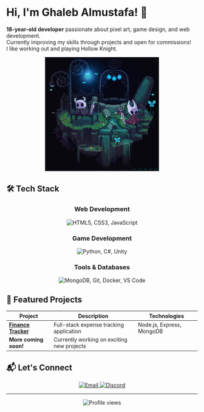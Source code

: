 # Hi, I'm Ghaleb Almustafa! 👾

**18-year-old developer** passionate about pixel art, game design, and web development.  
Currently improving my skills through projects and open for commissions!  
I like working out and playing Hollow Knight.

<p align="center">
  <img src="/assets/HKandH.gif" width="300" alt="Hollow Knight pixel art">
</p>

## 🛠️ Tech Stack

<div align="center">
  
### Web Development
<img src="https://skillicons.dev/icons?i=html,css,js" title="HTML5, CSS3, JavaScript" />

### Game Development

<img src="https://skillicons.dev/icons?i=python,cs,unity" title="Python, C#, Unity" />

### Tools & Databases

<img src="https://skillicons.dev/icons?i=mongodb,git,docker,vscode" title="MongoDB, Git, Docker, VS Code" />
  
</div>

## 🚀 Featured Projects

<div align="center">

| Project                                                                | Description                                | Technologies              |
| ---------------------------------------------------------------------- | ------------------------------------------ | ------------------------- |
| **[Finance Tracker](https://github.com/ShuraNix/Finance-tracker-app)** | Full-stack expense tracking application    | Node.js, Express, MongoDB |
| **More coming soon!**                                                  | Currently working on exciting new projects |                           |

</div>

## 📬 Let's Connect

<p align="center">
  <a href="mailto:ghalebalmustafa123@gmail.com">
    <img src="https://img.shields.io/badge/Gmail-D14836?style=for-the-badge&logo=gmail&logoColor=white" alt="Email">
  </a>
  <a href="https://discordapp.com/users/purenix">
    <img src="https://img.shields.io/badge/Discord-5865F2?style=for-the-badge&logo=discord&logoColor=white" alt="Discord">
  </a>
</p>

---

<p align="center">
  <img src="https://komarev.com/ghpvc/?username=ShuraNix&label=Profile+Views&color=blueviolet&style=flat" alt="Profile views">
</p>
